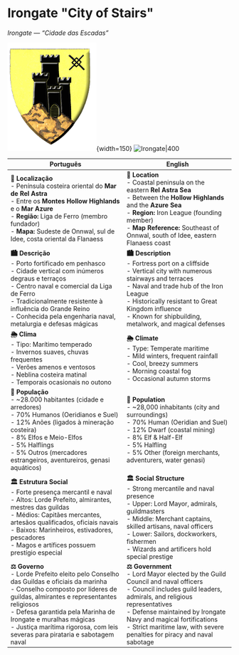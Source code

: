 # Irongate "City of Stairs"  
*Irongate — “Cidade das Escadas”*  

![free_city_of_irongate_coat_of_Arms](../../../../../assets/location/free_city_of_irongate_coat_of_Arms.gif){width=150}
![Irongate|400](free_city_of_irongate.jpg)  

| Português                                                                                                                                                                                                                                                                                                                                                   | English                                                                                                                                                                                                                                                                                                                                           |
| ----------------------------------------------------------------------------------------------------------------------------------------------------------------------------------------------------------------------------------------------------------------------------------------------------------------------------------------------------------- | ------------------------------------------------------------------------------------------------------------------------------------------------------------------------------------------------------------------------------------------------------------------------------------------------------------------------------------------------- |
| **📍 Localização**<br>- Península costeira oriental do **Mar de Rel Astra**<br>- Entre os **Montes Hollow Highlands** e o **Mar Azure**<br>- **Região:** Liga de Ferro (membro fundador)<br>- **Mapa:** Sudeste de Onnwal, sul de Idee, costa oriental da Flanaess                                                                                         | **📍 Location**<br>- Coastal peninsula on the eastern **Rel Astra Sea**<br>- Between the **Hollow Highlands** and the **Azure Sea**<br>- **Region:** Iron League (founding member)<br>- **Map Reference:** Southeast of Onnwal, south of Idee, eastern Flanaess coast                                                                                 |
| **🏙️ Descrição**<br>- Porto fortificado em penhasco<br>- Cidade vertical com inúmeros degraus e terraços<br>- Centro naval e comercial da Liga de Ferro<br>- Tradicionalmente resistente à influência do Grande Reino<br>- Conhecida pela engenharia naval, metalurgia e defesas mágicas                                                                    | **🏙️ Description**<br>- Fortress port on a cliffside<br>- Vertical city with numerous stairways and terraces<br>- Naval and trade hub of the Iron League<br>- Historically resistant to Great Kingdom influence<br>- Known for shipbuilding, metalwork, and magical defenses                                                                       |
| **🌦️ Clima**<br>- Tipo: Marítimo temperado<br>- Invernos suaves, chuvas frequentes<br>- Verões amenos e ventosos<br>- Neblina costeira matinal<br>- Temporais ocasionais no outono                                                                                                                                                                           | **🌦️ Climate**<br>- Type: Temperate maritime<br>- Mild winters, frequent rainfall<br>- Cool, breezy summers<br>- Morning coastal fog<br>- Occasional autumn storms                                                                                                                                                                               |
| **👥 População**<br>- ~28.000 habitantes (cidade e arredores)<br>- 70% Humanos (Oeridianos e Suel)<br>- 12% Anões (ligados à mineração costeira)<br>- 8% Elfos e Meio-Elfos<br>- 5% Halflings<br>- 5% Outros (mercadores estrangeiros, aventureiros, genasi aquáticos)                                                                                         | **👥 Population**<br>- ~28,000 inhabitants (city and surroundings)<br>- 70% Human (Oeridian and Suel)<br>- 12% Dwarf (coastal mining)<br>- 8% Elf & Half-Elf<br>- 5% Halfling<br>- 5% Other (foreign merchants, adventurers, water genasi)                                                                                                           |
| **🏛️ Estrutura Social**<br>- Forte presença mercantil e naval<br>- Altos: Lorde Prefeito, almirantes, mestres das guildas<br>- Médios: Capitães mercantes, artesãos qualificados, oficiais navais<br>- Baixos: Marinheiros, estivadores, pescadores<br>- Magos e artífices possuem prestígio especial                                                       | **🏛️ Social Structure**<br>- Strong mercantile and naval presence<br>- Upper: Lord Mayor, admirals, guildmasters<br>- Middle: Merchant captains, skilled artisans, naval officers<br>- Lower: Sailors, dockworkers, fishermen<br>- Wizards and artificers hold special prestige                                                                   |
| **⚖️ Governo**<br>- Lorde Prefeito eleito pelo Conselho das Guildas e oficiais da marinha<br>- Conselho composto por líderes de guildas, almirantes e representantes religiosos<br>- Defesa garantida pela Marinha de Irongate e muralhas mágicas<br>- Justiça marítima rigorosa, com leis severas para pirataria e sabotagem naval                         | **⚖️ Government**<br>- Lord Mayor elected by the Guild Council and naval officers<br>- Council includes guild leaders, admirals, and religious representatives<br>- Defense maintained by Irongate Navy and magical fortifications<br>- Strict maritime law, with severe penalties for piracy and naval sabotage                                  |
